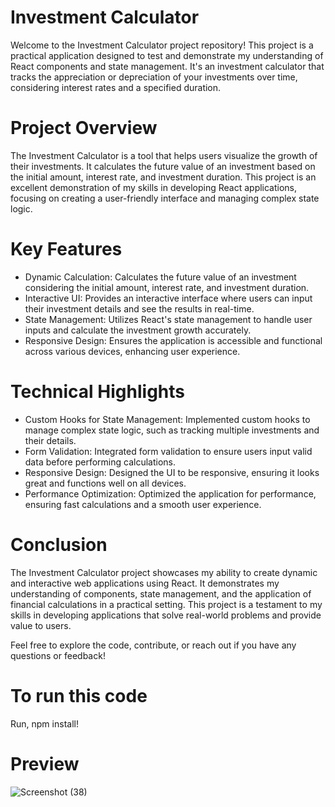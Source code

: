 # Investment Calculator
Welcome to the Investment Calculator project repository! This project is a practical application designed to test and demonstrate my understanding of React components and state management. It's an investment calculator that tracks the appreciation or depreciation of your investments over time, considering interest rates and a specified duration.

# Project Overview
The Investment Calculator is a tool that helps users visualize the growth of their investments. It calculates the future value of an investment based on the initial amount, interest rate, and investment duration. This project is an excellent demonstration of my skills in developing React applications, focusing on creating a user-friendly interface and managing complex state logic.

# Key Features
- Dynamic Calculation: Calculates the future value of an investment considering the initial amount, interest rate, and investment duration.
- Interactive UI: Provides an interactive interface where users can input their investment details and see the results in real-time.
- State Management: Utilizes React's state management to handle user inputs and calculate the investment growth accurately.
- Responsive Design: Ensures the application is accessible and functional across various devices, enhancing user experience.

# Technical Highlights
- Custom Hooks for State Management: Implemented custom hooks to manage complex state logic, such as tracking multiple investments and their details.
- Form Validation: Integrated form validation to ensure users input valid data before performing calculations.
- Responsive Design: Designed the UI to be responsive, ensuring it looks great and functions well on all devices.
- Performance Optimization: Optimized the application for performance, ensuring fast calculations and a smooth user experience.

# Conclusion
The Investment Calculator project showcases my ability to create dynamic and interactive web applications using React. It demonstrates my understanding of components, state management, and the application of financial calculations in a practical setting. This project is a testament to my skills in developing applications that solve real-world problems and provide value to users.

Feel free to explore the code, contribute, or reach out if you have any questions or feedback!

# To run this code

Run, npm install!

# Preview

![Screenshot (38)](https://github.com/ZainNasir2561/InvestmentCalculator/assets/102922448/58a797a4-4280-4dca-92b8-da2ccd68b116)
